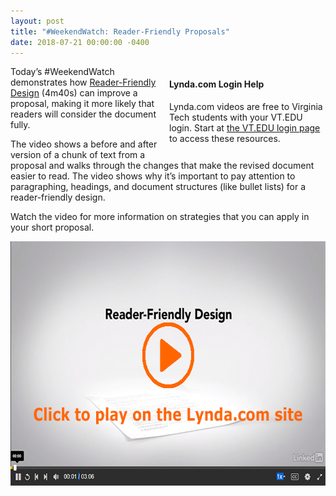 ```yaml
---
layout: post
title: "#WeekendWatch: Reader-Friendly Proposals"
date: 2018-07-21 00:00:00 -0400
---
```

<div style="float: right; width: 250px;margin-left: 9px;" class="maroonbox">
  <h4>Lynda.com Login Help</h4>
  <p>Lynda.com videos are free to Virginia Tech students with your VT.EDU login. Start at <a href="http://lynda.vt.edu/" target="_blank">the VT.EDU login page</a> to access these resources.</p>
</div>
<p>Today’s #WeekendWatch demonstrates how <a href="https://www.lynda.com/Business-Communication-tutorials/Constructing-reader-friendly-design/182920/410263-4.html?org=vt.edu" target="_blank">Reader-Friendly Design</a> (4m40s) can improve a proposal, making it more likely that readers will consider the document fully. </p>
<p>The video shows a before and after version of a chunk of text from a proposal and walks through the changes that make the revised document easier to read. The video shows why it’s important to pay attention to paragraphing, headings, and document structures (like bullet lists) for a reader-friendly design.</p>
<p>Watch the video for more information on strategies that you can apply in your short proposal.</p>
<p><a href="https://www.lynda.com/Business-Communication-tutorials/Constructing-reader-friendly-design/182920/410263-4.html?org=vt.edu" target="_blank"><img  src="/wp-content/uploads/rdr-friendlyproposal.png" alt="Screenshot of the opening image from the Lynda.com video on Reader-Friendly Design in Proposals " style="width: 640px;height: 391px;"></a></p>
